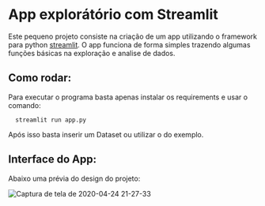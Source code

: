 # App explorátório com Streamlit

Este pequeno projeto consiste na criação de um app utilizando o framework para python [streamlit](https://www.streamlit.io/). O app funciona de forma simples trazendo algumas funções básicas na exploração e analise de dados. 

## Como rodar: 

Para executar o programa basta apenas instalar os requirements e usar o comando:

```
  streamlit run app.py
 ```
 Após isso basta inserir um Dataset ou utilizar o do exemplo.
 
 ## Interface do App:
 
 Abaixo uma prévia do design do projeto:
 
 ![Captura de tela de 2020-04-24 21-27-33](https://user-images.githubusercontent.com/53011345/80266531-c0f69280-8672-11ea-9f63-9bc4a7a7ee7c.png)
 
 
 
